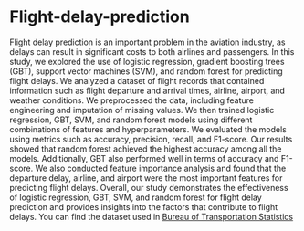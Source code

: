 # Flight-delay-prediction
Flight delay prediction is an important problem in the aviation industry, as delays can result in significant costs to both airlines and passengers. In this study, we explored the use of logistic regression, gradient boosting trees (GBT), support vector machines (SVM), and random forest for predicting flight delays. We analyzed a dataset of flight records that contained information such as flight departure and arrival times, airline, airport, and weather conditions. We preprocessed the data, including feature engineering and imputation of missing values. We then trained logistic regression, GBT, SVM, and random forest models using different combinations of features and hyperparameters. We evaluated the models using metrics such as accuracy, precision, recall, and F1-score. Our results showed that random forest achieved the highest accuracy among all the models. Additionally, GBT also performed well in terms of accuracy and F1-score. We also conducted feature importance analysis and found that the departure delay, airline, and airport were the most important features for predicting flight delays. Overall, our study demonstrates the effectiveness of logistic regression, GBT, SVM, and random forest for flight delay prediction and provides insights into the factors that contribute to flight delays.
You can find the dataset used in [Bureau of Transportation Statistics](https://www.bts.gov/)
